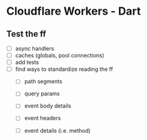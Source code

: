 # Cloudflare Workers - Dart

## Test the ff

- [ ] async handlers
- [ ] caches (globals, pool connections)
- [ ] add tests
- [ ] find ways to standardize reading the ff
    - [ ] path segments
    - [ ] query params
    - [ ] event body details
    - [ ] event headers
    - [ ] event details (i.e. method)




